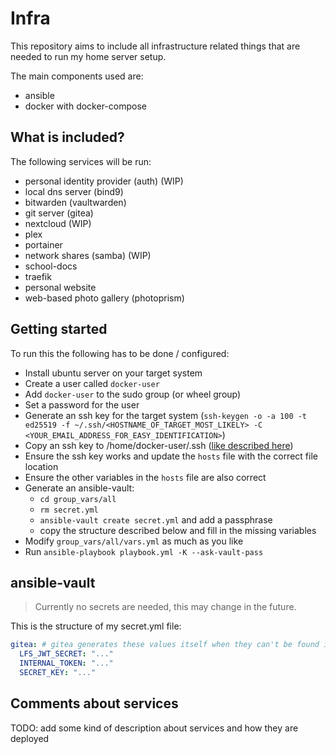 # Infra

This repository aims to include all infrastructure related things that are needed to run my home server setup.

The main components used are:
- ansible
- docker with docker-compose


## What is included?

The following services will be run:
- personal identity provider (auth) (WIP)
- local dns server (bind9)
- bitwarden (vaultwarden)
- git server (gitea)
- nextcloud (WIP)
- plex
- portainer
- network shares (samba) (WIP)
- school-docs
- traefik
- personal website
- web-based photo gallery (photoprism)

## Getting started

To run this the following has to be done / configured:

- Install ubuntu server on your target system
- Create a user called `docker-user`
- Add `docker-user` to the sudo group (or wheel group)
- Set a password for the user
- Generate an ssh key for the target system (`ssh-keygen -o -a 100 -t ed25519 -f ~/.ssh/<HOSTNAME_OF_TARGET_MOST_LIKELY> -C <YOUR_EMAIL_ADDRESS_FOR_EASY_IDENTIFICATION>`)
- Copy an ssh key to /home/docker-user/.ssh ([like described here](https://developers.redhat.com/blog/2018/11/02/how-to-manually-copy-ssh-keys-rhel))
- Ensure the ssh key works and update the `hosts` file with the correct file location
- Ensure the other variables in the `hosts` file are also correct
- Generate an ansible-vault:
  - `cd group_vars/all`
  - `rm secret.yml`
  - `ansible-vault create secret.yml` and add a passphrase
  - copy the structure described below and fill in the missing variables
- Modify `group_vars/all/vars.yml` as much as you like
- Run `ansible-playbook playbook.yml -K --ask-vault-pass`


## ansible-vault

> Currently no secrets are needed, this may change in the future.

This is the structure of my secret.yml file:

```yaml
gitea: # gitea generates these values itself when they can't be found in the config file; start gitea without them and extract them afterwards
  LFS_JWT_SECRET: "..."
  INTERNAL_TOKEN: "..."
  SECRET_KEY: "..."
```


## Comments about services

TODO: add some kind of description about services and how they are deployed
